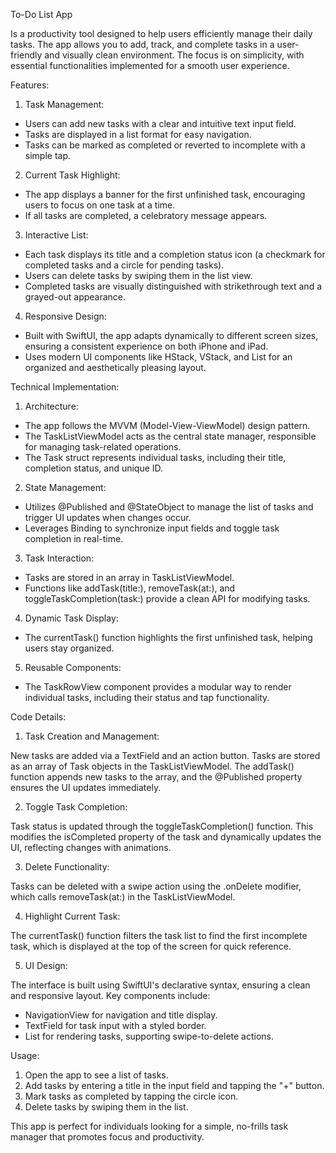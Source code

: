 To-Do List App 

Is a productivity tool designed to help users efficiently manage their daily tasks. The app allows you to add, track, and complete tasks in a user-friendly and visually clean environment. The focus is on simplicity, with essential functionalities implemented for a smooth user experience.

Features:
1. Task Management:
- Users can add new tasks with a clear and intuitive text input field.
- Tasks are displayed in a list format for easy navigation.
- Tasks can be marked as completed or reverted to incomplete with a simple tap.
2. Current Task Highlight:
- The app displays a banner for the first unfinished task, encouraging users to focus on one task at a time.
- If all tasks are completed, a celebratory message appears.
3. Interactive List:
- Each task displays its title and a completion status icon (a checkmark for completed tasks and a circle for pending tasks).
- Users can delete tasks by swiping them in the list view.
- Completed tasks are visually distinguished with strikethrough text and a grayed-out appearance.
4. Responsive Design:
- Built with SwiftUI, the app adapts dynamically to different screen sizes, ensuring a consistent experience on both iPhone and iPad.
- Uses modern UI components like HStack, VStack, and List for an organized and aesthetically pleasing layout.


Technical Implementation:
1. Architecture:
- The app follows the MVVM (Model-View-ViewModel) design pattern.
- The TaskListViewModel acts as the central state manager, responsible for managing task-related operations.
- The Task struct represents individual tasks, including their title, completion status, and unique ID.
2. State Management:
- Utilizes @Published and @StateObject to manage the list of tasks and trigger UI updates when changes occur.
- Leverages Binding to synchronize input fields and toggle task completion in real-time.
3. Task Interaction:
- Tasks are stored in an array in TaskListViewModel.
- Functions like addTask(title:), removeTask(at:), and toggleTaskCompletion(task:) provide a clean API for modifying tasks.
4. Dynamic Task Display:
- The currentTask() function highlights the first unfinished task, helping users stay organized.
5. Reusable Components:
- The TaskRowView component provides a modular way to render individual tasks, including their status and tap functionality.


Code Details:
1. Task Creation and Management:

New tasks are added via a TextField and an action button. Tasks are stored as an array of Task objects in the TaskListViewModel. The addTask() function appends new tasks to the array, and the @Published property ensures the UI updates immediately.

2. Toggle Task Completion:

Task status is updated through the toggleTaskCompletion() function. This modifies the isCompleted property of the task and dynamically updates the UI, reflecting changes with animations.

3. Delete Functionality:

Tasks can be deleted with a swipe action using the .onDelete modifier, which calls removeTask(at:) in the TaskListViewModel.

4. Highlight Current Task:

The currentTask() function filters the task list to find the first incomplete task, which is displayed at the top of the screen for quick reference.

5. UI Design:

The interface is built using SwiftUI's declarative syntax, ensuring a clean and responsive layout. Key components include:

- NavigationView for navigation and title display.
- TextField for task input with a styled border.
- List for rendering tasks, supporting swipe-to-delete actions.


Usage:
1. Open the app to see a list of tasks.
2. Add tasks by entering a title in the input field and tapping the "+" button.
3. Mark tasks as completed by tapping the circle icon.
4. Delete tasks by swiping them in the list.


This app is perfect for individuals looking for a simple, no-frills task manager that promotes focus and productivity.
